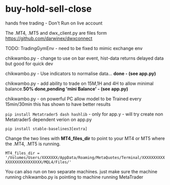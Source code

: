 # buy-hold-sell-close
hands free trading - Don't Run on live account

The .MT4, .MT5 and dwx_client.py are files form https://github.com/darwinex/dwxconnect

TODO: 
TradingGymEnv - need to be fixed to mimic exchange env

chikwambo.py -  change to use on bar event, hist-data returns delayed data but good for quick dev

chikwambo.py - Use indicators to normalise data... **done - (see app.py)**

chikwambo.py - add ability to trade on 15M,1H and 4H to allow minimal balance.**50% done,pending 'mini Balance' - (see app.py)**

chikwambo.py -  on powerful PC allow model to be Trained every 15min/30min this has shown to have better results

<code>pip install Metatrader5 dash hashlib</code> -  only for app.y - will try create non Metatrader5 dependent verion on app.py

<code>pip install stable-baselines3[extra]</code>

Change the two lines with <b>MT4_files_dir</b> to point to your MT4 or MT5 where the .MT4, .MT5 is running.

<code>MT4_files_dir = '/Volumes/Users/XXXXXXX/AppData/Roaming/MetaQuotes/Terminal/XXXXXXXXXXXXXXXXXXXXXXXXXX/MQL4/Files/' </code>

You can also run on two separate machines. just make sure the machine running chikwambo.py is pointing to machine running MetaTrader
